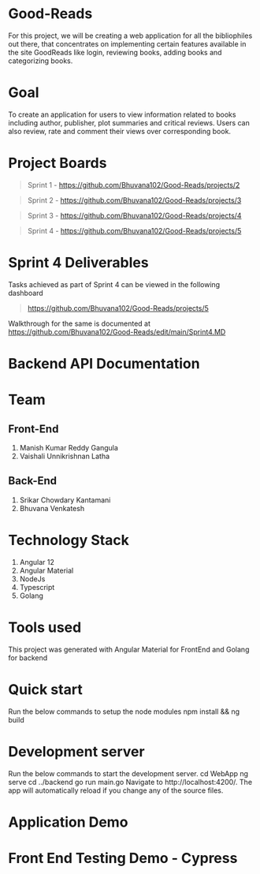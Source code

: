 # Good-Reads
For this project, we will be creating a web application for all the bibliophiles out there, that concentrates on implementing certain features available in the site GoodReads like login, reviewing books, adding books and categorizing books.

# Goal
  To create an application for users to view information related to books including author, publisher, plot summaries and critical reviews. Users can also review, rate and comment their views over corresponding book.

# Project Boards
> Sprint 1 - https://github.com/Bhuvana102/Good-Reads/projects/2

> Sprint 2 - https://github.com/Bhuvana102/Good-Reads/projects/3

> Sprint 3 - https://github.com/Bhuvana102/Good-Reads/projects/4

> Sprint 4 - https://github.com/Bhuvana102/Good-Reads/projects/5


# Sprint 4 Deliverables
  Tasks achieved as part of Sprint 4 can be viewed in the following dashboard
  > https://github.com/Bhuvana102/Good-Reads/projects/5
  
  Walkthrough for the same is documented at https://github.com/Bhuvana102/Good-Reads/edit/main/Sprint4.MD

# Backend API Documentation


# Team
## Front-End
  1. Manish Kumar Reddy Gangula
  2. Vaishali Unnikrishnan Latha

## Back-End
  1. Srikar Chowdary Kantamani
  2. Bhuvana Venkatesh

# Technology Stack 
  1. Angular 12
  2. Angular Material
  3. NodeJs 
  4. Typescript
  5. Golang

# Tools used
This project was generated with Angular Material for FrontEnd and Golang for backend

# Quick start
Run the below commands to setup the node modules
npm install && ng build 

# Development server
Run the below commands to start the development server.
cd WebApp
ng serve
cd ../backend
go run main.go 
Navigate to http://localhost:4200/. The app will automatically reload if you change any of the source files.

# Application Demo

# Front End Testing Demo - Cypress



